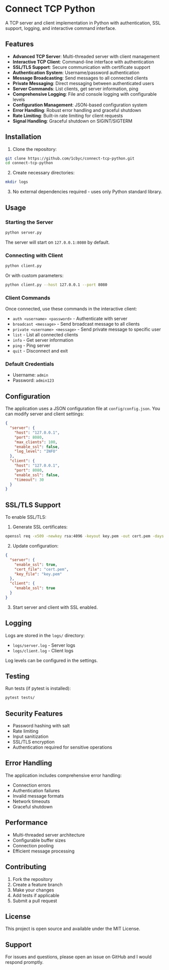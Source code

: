 # Connect TCP Python

A TCP server and client implementation in Python with authentication, SSL support, logging, and interactive command interface.

## Features

- **Advanced TCP Server**: Multi-threaded server with client management
- **Interactive TCP Client**: Command-line interface with authentication
- **SSL/TLS Support**: Secure communication with certificate support
- **Authentication System**: Username/password authentication
- **Message Broadcasting**: Send messages to all connected clients
- **Private Messaging**: Direct messaging between authenticated users
- **Server Commands**: List clients, get server information, ping
- **Comprehensive Logging**: File and console logging with configurable levels
- **Configuration Management**: JSON-based configuration system
- **Error Handling**: Robust error handling and graceful shutdown
- **Rate Limiting**: Built-in rate limiting for client requests
- **Signal Handling**: Graceful shutdown on SIGINT/SIGTERM

<!-- ## Project Structure

```
connect-tcp-python/
├── server.py              # Main server implementation
├── client.py              # Main client implementation
├── utils.py               # Utility functions
├── config/
│   └── settings.py        # Configuration management
├── logs/                  # Log files directory
├── tests/                 # Test files directory
├── docs/                  # Documentation
├── requirements.txt       # Dependencies
├── .gitignore            # Git ignore file
└── README.md             # This file
``` -->

## Installation

1. Clone the repository:
```bash
git clone https://github.com/1cbyc/connect-tcp-python.git
cd connect-tcp-python
```

2. Create necessary directories:
```bash
mkdir logs
```

3. No external dependencies required - uses only Python standard library.

## Usage

### Starting the Server

```bash
python server.py
```

The server will start on `127.0.0.1:8080` by default.

### Connecting with Client

```bash
python client.py
```

Or with custom parameters:
```bash
python client.py --host 127.0.0.1 --port 8080
```

### Client Commands

Once connected, use these commands in the interactive client:

- `auth <username> <password>` - Authenticate with server
- `broadcast <message>` - Send broadcast message to all clients
- `private <username> <message>` - Send private message to specific user
- `list` - List all connected clients
- `info` - Get server information
- `ping` - Ping server
- `quit` - Disconnect and exit

### Default Credentials

- Username: `admin`
- Password: `admin123`

## Configuration

The application uses a JSON configuration file at `config/config.json`. You can modify server and client settings:

```json
{
  "server": {
    "host": "127.0.0.1",
    "port": 8080,
    "max_clients": 100,
    "enable_ssl": false,
    "log_level": "INFO"
  },
  "client": {
    "host": "127.0.0.1",
    "port": 8080,
    "enable_ssl": false,
    "timeout": 30
  }
}
```

## SSL/TLS Support

To enable SSL/TLS:

1. Generate SSL certificates:
```bash
openssl req -x509 -newkey rsa:4096 -keyout key.pem -out cert.pem -days 365 -nodes
```

2. Update configuration:
```json
{
  "server": {
    "enable_ssl": true,
    "cert_file": "cert.pem",
    "key_file": "key.pem"
  },
  "client": {
    "enable_ssl": true
  }
}
```

3. Start server and client with SSL enabled.

## Logging

Logs are stored in the `logs/` directory:
- `logs/server.log` - Server logs
- `logs/client.log` - Client logs

Log levels can be configured in the settings.

## Testing

Run tests (if pytest is installed):
```bash
pytest tests/
```

## Security Features

- Password hashing with salt
- Rate limiting
- Input sanitization
- SSL/TLS encryption
- Authentication required for sensitive operations

## Error Handling

The application includes comprehensive error handling:
- Connection errors
- Authentication failures
- Invalid message formats
- Network timeouts
- Graceful shutdown

## Performance

- Multi-threaded server architecture
- Configurable buffer sizes
- Connection pooling
- Efficient message processing

## Contributing

1. Fork the repository
2. Create a feature branch
3. Make your changes
4. Add tests if applicable
5. Submit a pull request

## License

This project is open source and available under the MIT License.

## Support

For issues and questions, please open an issue on GitHub and I would respond promptly. 